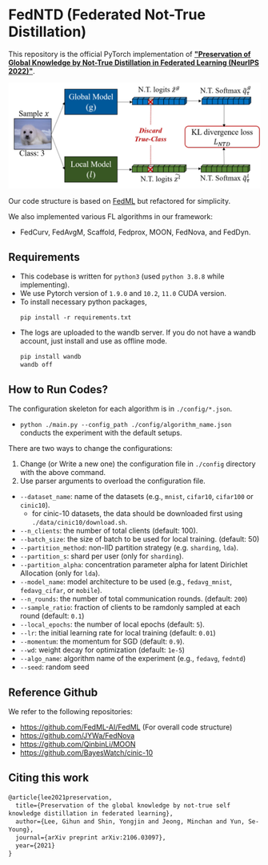 # FedNTD (Federated Not-True Distillation)

This repository is the official PyTorch implementation of [**"Preservation of Global Knowledge by Not-True Distillation in Federated Learning (NeurIPS 2022)"**](https://openreview.net/forum?id=qw3MZb1Juo).

<img src="./assets/fedntd.png" width="1200"/>

Our code structure is based on [FedML](https://doc.fedml.ai/) but refactored for simplicity.

We also implemented various FL algorithms in our framework: 
- FedCurv, FedAvgM, Scaffold, Fedprox, MOON, FedNova, and FedDyn.

## Requirements

- This codebase is written for `python3` (used `python 3.8.8` while implementing).
- We use Pytorch version of `1.9.0` and `10.2`, `11.0` CUDA version.
- To install necessary python packages,  
    ```
    pip install -r requirements.txt
    ```
- The logs are uploaded to the wandb server. If you do not have a wandb account, just install and use as offline mode. 
  ```
  pip install wandb
  wandb off
  ```

## How to Run Codes?

The configuration skeleton for each algorithm is in `./config/*.json`. 
- `python ./main.py --config_path ./config/algorithm_name.json` conducts the experiment with the default setups.

There are two ways to change the configurations:
1. Change (or Write a new one) the configuration file in `./config` directory with the above command.
2. Use parser arguments to overload the configuration file.
- `--dataset_name`: name of the datasets (e.g., `mnist`, `cifar10`, `cifar100` or `cinic10`).
  - for cinic-10 datasets, the data should be downloaded first using `./data/cinic10/download.sh`.
- `--n_clients`: the number of total clients (default: 100).
- `--batch_size`: the size of batch to be used for local training. (default: 50)
- `--partition_method`: non-IID partition strategy (e.g. `sharding`, `lda`).
- `--partition_s`: shard per user (only for `sharding`).
- `--partition_alpha`: concentration parameter alpha for latent Dirichlet Allocation (only for `lda`).
- `--model_name`: model architecture to be used (e.g., `fedavg_mnist`, `fedavg_cifar`, or `mobile`).
- `--n_rounds`: the number of total communication rounds. (default: `200`)
- `--sample_ratio`: fraction of clients to be ramdonly sampled at each round (default: `0.1`)
- `--local_epochs`: the number of local epochs (default: `5`).
- `--lr`: the initial learning rate for local training (default: `0.01`)
- `--momentum`: the momentum for SGD (default: `0.9`).
- `--wd`: weight decay for optimization (default: `1e-5`)
- `--algo_name`: algorithm name of the experiment (e.g., `fedavg`, `fedntd`)
- `--seed`: random seed


## Reference Github

We refer to the following repositories:
- https://github.com/FedML-AI/FedML (For overall code structure)
- https://github.com/JYWa/FedNova
- https://github.com/QinbinLi/MOON
- https://github.com/BayesWatch/cinic-10


## Citing this work

```
@article{lee2021preservation,
  title={Preservation of the global knowledge by not-true self knowledge distillation in federated learning},
  author={Lee, Gihun and Shin, Yongjin and Jeong, Minchan and Yun, Se-Young},
  journal={arXiv preprint arXiv:2106.03097},
  year={2021}
}
```